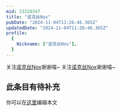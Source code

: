 ```yaml
---
mid: 23228347
title: "诺克丝Nox"
pubDate: "2024-11-04T11:26:46.365Z"
updatedDate: "2024-11-04T11:26:46.365Z"
profile:
  {
    Nickname: ["诺克丝Nox"],
  }
---
```


关注[诺克丝Nox](https://space.bilibili.com/23228347)谢谢喵~ 关注[诺克丝Nox](https://space.bilibili.com/23228347)谢谢喵~

## 此条目有待补充
你可以在[这里](https://github.com/Yuhanawa/VTuber.ICU-Content/edit/master/v/诺克丝Nox/index.md)编辑本文
